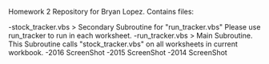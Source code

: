 Homework 2 Repository for Bryan Lopez. Contains files:

-stock_tracker.vbs > Secondary Subroutine for "run_tracker.vbs" Please use run_tracker to run in each worksheet.
-run_tracker.vbs > Main Subroutine. This Subroutine calls "stock_tracker.vbs" on all worksheets in current workbook.
-2016 ScreenShot
-2015 ScreenShot
-2014 ScreenShot
